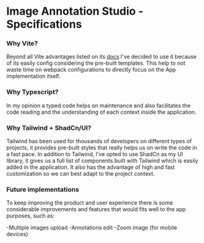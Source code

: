 # Image Annotation Studio - Specifications

### Why Vite?
Beyond all Vite advantages listed on its [docs](https://vitejs.dev/guide/why.html) I've decided to use it because of its easily config considering the pre-built templates. This help to not waste time on webpack configurations to directly focus on the App implementation itself. 

### Why Typescript?
In my opinion a typed code helps on maintenance and also facilitates the code reading and the understanding of each context inside the application.

### Why Tailwind + ShadCn/UI?
Tailwind has been used for thousands of developers on different types of projects, it provides pre-built styles that really helps us on write the code in a fast pace. In addition to Tailwind, I've opted to use ShadCn as my UI library, it gives us a full list of components built with Tailwind which is easily added in the application. It also has the advantage of high and fast customization so we can best adapt to the project context.

### Future implementations
To keep improving the product and user experience there is some considerable improvements and features that would fits well to the app purposes, such as:

-Multiple images upload
-Annotations edit
-Zoom image (for mobile devices)
